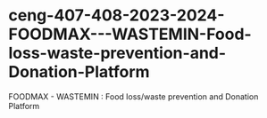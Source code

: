 # ceng-407-408-2023-2024-FOODMAX---WASTEMIN-Food-loss-waste-prevention-and-Donation-Platform
FOODMAX - WASTEMIN : Food loss/waste prevention and Donation Platform

